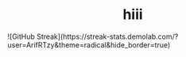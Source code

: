 <h1 align="center">hiii</h1>
![GitHub Streak](https://streak-stats.demolab.com/?user=ArifRTzy&theme=radical&hide_border=true)
